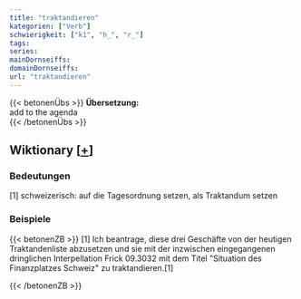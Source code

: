 ```yaml
---
title: "traktandieren"
kategorien: ["Verb"]
schwierigkeit: ["k1", "h_", "r_"]
tags:
series:
mainDornseiffs:
domainDornseiffs:
url: "traktandieren"
---
```


{{< betonenÜbs >}}
**Übersetzung:**  
add to the agenda  
{{< /betonenÜbs >}}

## Wiktionary [[+](https://de.wiktionary.org/wiki/traktandieren)]

### Bedeutungen
[1] schweizerisch: auf die Tagesordnung setzen, als Traktandum setzen  

### Beispiele
{{< betonenZB >}}
[1] Ich beantrage, diese drei Geschäfte von der heutigen Traktandenliste abzusetzen und sie mit der inzwischen eingegangenen dringlichen Interpellation Frick 09.3032 mit dem Titel "Situation des Finanzplatzes Schweiz" zu traktandieren.[1]  

{{< /betonenZB >}}

